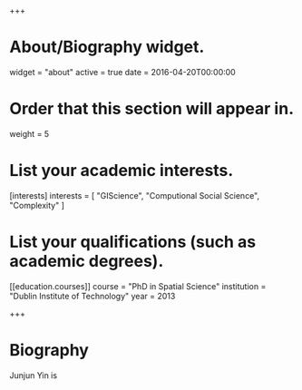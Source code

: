+++
# About/Biography widget.
widget = "about"
active = true
date = 2016-04-20T00:00:00

# Order that this section will appear in.
weight = 5

# List your academic interests.
[interests]
  interests = [
    "GIScience",
    "Computional Social Science",
    "Complexity"
  ]

# List your qualifications (such as academic degrees).
[[education.courses]]
  course = "PhD in Spatial Science"
  institution = "Dublin Institute of Technology"
  year = 2013
 
+++

# Biography

Junjun Yin is 